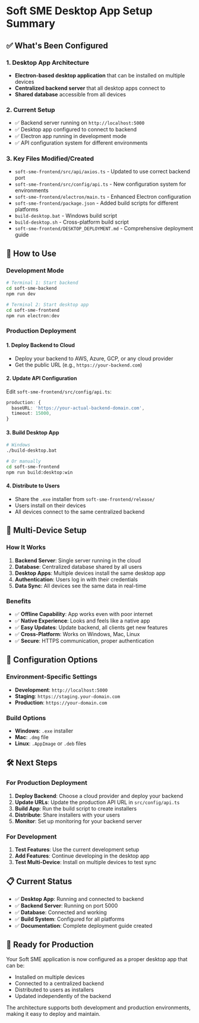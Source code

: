 # Soft SME Desktop App Setup Summary

## ✅ What's Been Configured

### 1. **Desktop App Architecture**
- **Electron-based desktop application** that can be installed on multiple devices
- **Centralized backend server** that all desktop apps connect to
- **Shared database** accessible from all devices

### 2. **Current Setup**
- ✅ Backend server running on `http://localhost:5000`
- ✅ Desktop app configured to connect to backend
- ✅ Electron app running in development mode
- ✅ API configuration system for different environments

### 3. **Key Files Modified/Created**
- `soft-sme-frontend/src/api/axios.ts` - Updated to use correct backend port
- `soft-sme-frontend/src/config/api.ts` - New configuration system for environments
- `soft-sme-frontend/electron/main.ts` - Enhanced Electron configuration
- `soft-sme-frontend/package.json` - Added build scripts for different platforms
- `build-desktop.bat` - Windows build script
- `build-desktop.sh` - Cross-platform build script
- `soft-sme-frontend/DESKTOP_DEPLOYMENT.md` - Comprehensive deployment guide

## 🚀 How to Use

### Development Mode
```bash
# Terminal 1: Start backend
cd soft-sme-backend
npm run dev

# Terminal 2: Start desktop app
cd soft-sme-frontend
npm run electron:dev
```

### Production Deployment

#### 1. Deploy Backend to Cloud
- Deploy your backend to AWS, Azure, GCP, or any cloud provider
- Get the public URL (e.g., `https://your-backend.com`)

#### 2. Update API Configuration
Edit `soft-sme-frontend/src/config/api.ts`:
```typescript
production: {
  baseURL: 'https://your-actual-backend-domain.com',
  timeout: 15000,
}
```

#### 3. Build Desktop App
```bash
# Windows
./build-desktop.bat

# Or manually
cd soft-sme-frontend
npm run build:desktop:win
```

#### 4. Distribute to Users
- Share the `.exe` installer from `soft-sme-frontend/release/`
- Users install on their devices
- All devices connect to the same centralized backend

## 📱 Multi-Device Setup

### How It Works
1. **Backend Server**: Single server running in the cloud
2. **Database**: Centralized database shared by all users
3. **Desktop Apps**: Multiple devices install the same desktop app
4. **Authentication**: Users log in with their credentials
5. **Data Sync**: All devices see the same data in real-time

### Benefits
- ✅ **Offline Capability**: App works even with poor internet
- ✅ **Native Experience**: Looks and feels like a native app
- ✅ **Easy Updates**: Update backend, all clients get new features
- ✅ **Cross-Platform**: Works on Windows, Mac, Linux
- ✅ **Secure**: HTTPS communication, proper authentication

## 🔧 Configuration Options

### Environment-Specific Settings
- **Development**: `http://localhost:5000`
- **Staging**: `https://staging.your-domain.com`
- **Production**: `https://your-domain.com`

### Build Options
- **Windows**: `.exe` installer
- **Mac**: `.dmg` file
- **Linux**: `.AppImage` or `.deb` files

## 🛠️ Next Steps

### For Production Deployment
1. **Deploy Backend**: Choose a cloud provider and deploy your backend
2. **Update URLs**: Update the production API URL in `src/config/api.ts`
3. **Build App**: Run the build script to create installers
4. **Distribute**: Share installers with your users
5. **Monitor**: Set up monitoring for your backend server

### For Development
1. **Test Features**: Use the current development setup
2. **Add Features**: Continue developing in the desktop app
3. **Test Multi-Device**: Install on multiple devices to test sync

## 📋 Current Status

- ✅ **Desktop App**: Running and connected to backend
- ✅ **Backend Server**: Running on port 5000
- ✅ **Database**: Connected and working
- ✅ **Build System**: Configured for all platforms
- ✅ **Documentation**: Complete deployment guide created

## 🎯 Ready for Production

Your Soft SME application is now configured as a proper desktop app that can be:
- Installed on multiple devices
- Connected to a centralized backend
- Distributed to users as installers
- Updated independently of the backend

The architecture supports both development and production environments, making it easy to deploy and maintain. 